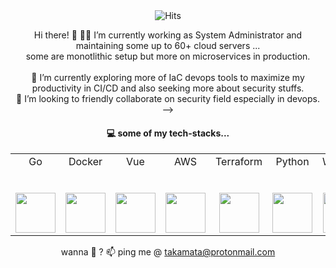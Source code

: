 <div align="center"><img src="http://45.76.145.115:8080/count/tag.svg?url=https://github.com/ne018" alt="Hits"></div>

<div align="center">

Hi there! 👋 👨‍💻 I’m currently working as System Administrator and maintaining some up to 60+ cloud servers ... <br>some are monotlithic setup but more on microservices in production.<br><br>
🔎 I’m currently exploring more of IaC devops tools to maximize my productivity in CI/CD and also seeking more about security stuffs.<br>
🤝 I’m looking to friendly collaborate on security field especially in devops.<br>
-->

#### 💻 some of my tech-stacks...

<table>
  <tbody>
    <tr valign="top">
      <td width="14.28%" align="center">
        <span>Go</span><br><br><br>
        <img height="64px" src="https://cdn.svgporn.com/logos/gopher.svg">
      </td>
      <td width="14.28%" align="center">
        <span>Docker</span><br><br><br>
        <img height="64px" src="https://cdn.svgporn.com/logos/docker-icon.svg">
      </td>
      <td width="14.28%" align="center">
        <span>Vue</span><br><br><br>
        <img height="64px" src="https://cdn.svgporn.com/logos/vue.svg">
      </td>
      <td width="14.28%" align="center">
        <span>AWS</span><br><br><br>
        <img height="64px" src="https://cdn.svgporn.com/logos/aws.svg">
      </td>
      <td width="14.28%" align="center">
        <span>Terraform</span><br><br><br>
        <img height="64px" src="https://cdn.svgporn.com/logos/terraform-icon.svg">
      </td>
      <td width="14.28%" align="center">
        <span>Python</span><br><br><br>
        <img height="64px" src="https://cdn.svgporn.com/logos/python.svg">
      </td>
      <td width="14.28%" align="center">
        <span>WebRTC</span><br><br><br>
        <img height="64px" src="https://cdn.svgporn.com/logos/webrtc.svg">
      </td>
      <td width="14.28%" align="center">
        <span>Django</span><br><br><br>
        <img height="64px" src="https://cdn.svgporn.com/logos/django.svg">
      </td>
      <td width="14.28%" align="center">
        <span>Laravel</span><br><br><br>
        <img height="64px" src="https://cdn.svgporn.com/logos/laravel.svg">
      </td>
    </tr>
      </tbody>
</table>

wanna 💬 ? 📫 ping me @ takamata@protonmail.com 
</div>

<!--
**ne018/ne018** is a ✨ _special_ ✨ repository because its `README.md` (this file) appears on your GitHub profile.

Here are some ideas to get you started:

- 🔭 I’m currently working on ...
- 🌱 I’m currently learning ...
- 👯 I’m looking to collaborate on ...
- 🤔 I’m looking for help with ...
- 💬 Ask me about ...
- 📫 How to reach me: ...
- 😄 Pronouns: ...
- ⚡ Fun fact: ...
-->
